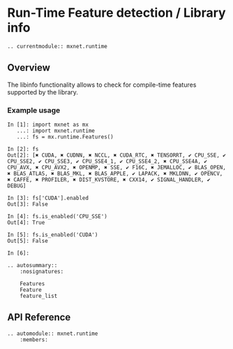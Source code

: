 # Run-Time Feature detection / Library info

```eval_rst
.. currentmodule:: mxnet.runtime
```

## Overview

The libinfo functionality allows to check for compile-time features supported by the library.

### Example usage

```
In [1]: import mxnet as mx
   ...: import mxnet.runtime
   ...: fs = mx.runtime.Features()

In [2]: fs
Out[2]: [✖ CUDA, ✖ CUDNN, ✖ NCCL, ✖ CUDA_RTC, ✖ TENSORRT, ✔ CPU_SSE, ✔ CPU_SSE2, ✔ CPU_SSE3, ✔ CPU_SSE4_1, ✔ CPU_SSE4_2, ✖ CPU_SSE4A, ✔ CPU_AVX, ✖ CPU_AVX2, ✖ OPENMP, ✖ SSE, ✔ F16C, ✖ JEMALLOC, ✔ BLAS_OPEN, ✖ BLAS_ATLAS, ✖ BLAS_MKL, ✖ BLAS_APPLE, ✔ LAPACK, ✖ MKLDNN, ✔ OPENCV, ✖ CAFFE, ✖ PROFILER, ✖ DIST_KVSTORE, ✖ CXX14, ✔ SIGNAL_HANDLER, ✔ DEBUG]

In [3]: fs['CUDA'].enabled
Out[3]: False

In [4]: fs.is_enabled('CPU_SSE')
Out[4]: True

In [5]: fs.is_enabled('CUDA')
Out[5]: False

In [6]:
```


```eval_rst
.. autosummary::
    :nosignatures:

    Features
    Feature
    feature_list
```

## API Reference

<script type="text/javascript" src='../../../_static/js/auto_module_index.js'></script>

```eval_rst
.. automodule:: mxnet.runtime
    :members:
```

<script>auto_index("api-reference");</script>
